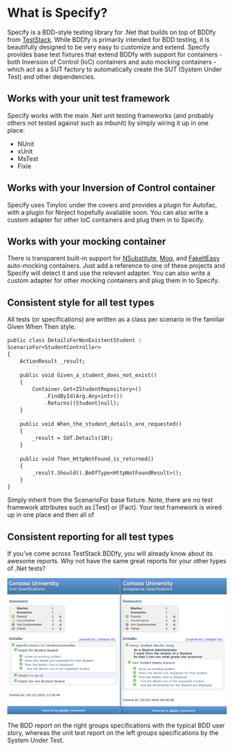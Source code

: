 # What is Specify?
Specify is a BDD-style testing library for .Net that builds on top of BDDfy from [TestStack](http://www.teststack.net/). While BDDfy is primarily intended for BDD testing, it is beautifully designed to be very easy to customize and extend. Specify provides base test fixtures that extend BDDfy with support for containers - both Inversion of Control (IoC) containers and auto mocking containers - which act as a SUT factory to automatically create the SUT (System Under Test) and other dependencies.

## Works with your unit test framework
Specify works with the main .Net unit testing frameworks (and probably others not tested against such as mbunit) by simply wiring it up in one place:

- NUnit
- xUnit
- MsTest
- Fixie

## Works with your Inversion of Control container
Specify uses TinyIoc under the covers and provides a plugin for Autofac, with a plugin for Ninject hopefully available soon. You can also write a custom adapter for other IoC containers and plug them in to Specify.

## Works with your mocking container
There is transparent built-in support for [NSubstitute](http://nsubstitute.github.io/), [Moq](https://github.com/Moq/moq4), and [FakeItEasy](http://fakeiteasy.github.io/) auto-mocking containers. Just add a reference to one of these projects and Specify will detect it and use the relevant adapter. You can also write a custom adapter for other mocking containers and plug them in to Specify.

## Consistent style for all test types
All tests (or specifications) are written as a class per scenario in the familiar Given When Then style. 

    public class DetailsForNonExistentStudent : ScenarioFor<StudentController>
    {
        ActionResult _result;

        public void Given_a_student_does_not_exist()
        {
            Container.Get<IStudentRepository>()
                .FindById(Arg.Any<int>())
                .Returns((Student)null);
        }

        public void When_the_student_details_are_requested()
        {
            _result = SUT.Details(10);
        }

        public void Then_HttpNotFound_is_returned()
        {
            _result.Should().BeOfType<HttpNotFoundResult>();
        }
    }

Simply inherit from the ScenarioFor base fixture. Note, there are no test framework attributes such as [Test] or [Fact]. Your test framework is wired up in one place and then all of 

## Consistent reporting for all test types
If you've come across TestStack.BDDfy, you will already know about its awesome reports. Why not have the same great reports for your other types of .Net tests?

![Unit test and BDD test reports](consistent-reporting.png)

The BDD report on the right groups specifications with the typical BDD user story, whereas the unit test report on the left groups specifications by the System Under Test.